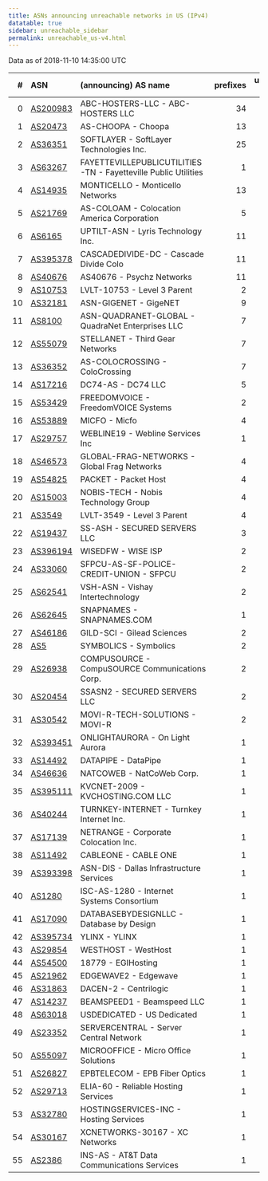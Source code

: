 ```yaml
---
title: ASNs announcing unreachable networks in US (IPv4)
datatable: true
sidebar: unreachable_sidebar
permalink: unreachable_us-v4.html
---
```


Data as of 2018-11-10 14:35:00 UTC


<div class="datatable-begin"></div>

|   # | ASN                                      | (announcing) AS name                                           |   prefixes |   unreachable /24s |
|----:|:-----------------------------------------|:---------------------------------------------------------------|-----------:|-------------------:|
|   0 | [AS200983](unreachable_AS200983-v4.html) | ABC-HOSTERS-LLC - ABC-HOSTERS LLC                              |         34 |                 39 |
|   1 | [AS20473](unreachable_AS20473-v4.html)   | AS-CHOOPA - Choopa                                             |         13 |                 27 |
|   2 | [AS36351](unreachable_AS36351-v4.html)   | SOFTLAYER - SoftLayer Technologies Inc.                        |         25 |                 25 |
|   3 | [AS63267](unreachable_AS63267-v4.html)   | FAYETTEVILLEPUBLICUTILITIES-TN - Fayetteville Public Utilities |          1 |                 16 |
|   4 | [AS14935](unreachable_AS14935-v4.html)   | MONTICELLO - Monticello Networks                               |         13 |                 13 |
|   5 | [AS21769](unreachable_AS21769-v4.html)   | AS-COLOAM - Colocation America Corporation                     |          5 |                 13 |
|   6 | [AS6165](unreachable_AS6165-v4.html)     | UPTILT-ASN - Lyris Technology Inc.                             |         11 |                 11 |
|   7 | [AS395378](unreachable_AS395378-v4.html) | CASCADEDIVIDE-DC - Cascade Divide Colo                         |         11 |                 11 |
|   8 | [AS40676](unreachable_AS40676-v4.html)   | AS40676 - Psychz Networks                                      |         11 |                 11 |
|   9 | [AS10753](unreachable_AS10753-v4.html)   | LVLT-10753 - Level 3 Parent                                    |          2 |                  9 |
|  10 | [AS32181](unreachable_AS32181-v4.html)   | ASN-GIGENET - GigeNET                                          |          9 |                  9 |
|  11 | [AS8100](unreachable_AS8100-v4.html)     | ASN-QUADRANET-GLOBAL - QuadraNet Enterprises LLC               |          7 |                  7 |
|  12 | [AS55079](unreachable_AS55079-v4.html)   | STELLANET - Third Gear Networks                                |          7 |                  7 |
|  13 | [AS36352](unreachable_AS36352-v4.html)   | AS-COLOCROSSING - ColoCrossing                                 |          7 |                  7 |
|  14 | [AS17216](unreachable_AS17216-v4.html)   | DC74-AS - DC74 LLC                                             |          5 |                  5 |
|  15 | [AS53429](unreachable_AS53429-v4.html)   | FREEDOMVOICE - FreedomVOICE Systems                            |          2 |                  5 |
|  16 | [AS53889](unreachable_AS53889-v4.html)   | MICFO - Micfo                                                  |          4 |                  4 |
|  17 | [AS29757](unreachable_AS29757-v4.html)   | WEBLINE19 - Webline Services Inc                               |          1 |                  4 |
|  18 | [AS46573](unreachable_AS46573-v4.html)   | GLOBAL-FRAG-NETWORKS - Global Frag Networks                    |          4 |                  4 |
|  19 | [AS54825](unreachable_AS54825-v4.html)   | PACKET - Packet Host                                           |          4 |                  4 |
|  20 | [AS15003](unreachable_AS15003-v4.html)   | NOBIS-TECH - Nobis Technology Group                            |          4 |                  4 |
|  21 | [AS3549](unreachable_AS3549-v4.html)     | LVLT-3549 - Level 3 Parent                                     |          4 |                  4 |
|  22 | [AS19437](unreachable_AS19437-v4.html)   | SS-ASH - SECURED SERVERS LLC                                   |          3 |                  3 |
|  23 | [AS396194](unreachable_AS396194-v4.html) | WISEDFW - WISE ISP                                             |          2 |                  3 |
|  24 | [AS33060](unreachable_AS33060-v4.html)   | SFPCU-AS-SF-POLICE-CREDIT-UNION - SFPCU                        |          2 |                  2 |
|  25 | [AS62541](unreachable_AS62541-v4.html)   | VSH-ASN - Vishay Intertechnology                               |          2 |                  2 |
|  26 | [AS62645](unreachable_AS62645-v4.html)   | SNAPNAMES - SNAPNAMES.COM                                      |          1 |                  2 |
|  27 | [AS46186](unreachable_AS46186-v4.html)   | GILD-SCI - Gilead Sciences                                     |          2 |                  2 |
|  28 | [AS5](unreachable_AS5-v4.html)           | SYMBOLICS - Symbolics                                          |          2 |                  2 |
|  29 | [AS26938](unreachable_AS26938-v4.html)   | COMPUSOURCE - CompuSOURCE Communications Corp.                 |          2 |                  2 |
|  30 | [AS20454](unreachable_AS20454-v4.html)   | SSASN2 - SECURED SERVERS LLC                                   |          2 |                  2 |
|  31 | [AS30542](unreachable_AS30542-v4.html)   | MOVI-R-TECH-SOLUTIONS - MOVI-R                                 |          2 |                  2 |
|  32 | [AS393451](unreachable_AS393451-v4.html) | ONLIGHTAURORA - On Light Aurora                                |          1 |                  1 |
|  33 | [AS14492](unreachable_AS14492-v4.html)   | DATAPIPE - DataPipe                                            |          1 |                  1 |
|  34 | [AS46636](unreachable_AS46636-v4.html)   | NATCOWEB - NatCoWeb Corp.                                      |          1 |                  1 |
|  35 | [AS395111](unreachable_AS395111-v4.html) | KVCNET-2009 - KVCHOSTING.COM LLC                               |          1 |                  1 |
|  36 | [AS40244](unreachable_AS40244-v4.html)   | TURNKEY-INTERNET - Turnkey Internet Inc.                       |          1 |                  1 |
|  37 | [AS17139](unreachable_AS17139-v4.html)   | NETRANGE - Corporate Colocation Inc.                           |          1 |                  1 |
|  38 | [AS11492](unreachable_AS11492-v4.html)   | CABLEONE - CABLE ONE                                           |          1 |                  1 |
|  39 | [AS393398](unreachable_AS393398-v4.html) | ASN-DIS - Dallas Infrastructure Services                       |          1 |                  1 |
|  40 | [AS1280](unreachable_AS1280-v4.html)     | ISC-AS-1280 - Internet Systems Consortium                      |          1 |                  1 |
|  41 | [AS17090](unreachable_AS17090-v4.html)   | DATABASEBYDESIGNLLC - Database by Design                       |          1 |                  1 |
|  42 | [AS395734](unreachable_AS395734-v4.html) | YLINX - YLINX                                                  |          1 |                  1 |
|  43 | [AS29854](unreachable_AS29854-v4.html)   | WESTHOST - WestHost                                            |          1 |                  1 |
|  44 | [AS54500](unreachable_AS54500-v4.html)   | 18779 - EGIHosting                                             |          1 |                  1 |
|  45 | [AS21962](unreachable_AS21962-v4.html)   | EDGEWAVE2 - Edgewave                                           |          1 |                  1 |
|  46 | [AS31863](unreachable_AS31863-v4.html)   | DACEN-2 - Centrilogic                                          |          1 |                  1 |
|  47 | [AS14237](unreachable_AS14237-v4.html)   | BEAMSPEED1 - Beamspeed LLC                                     |          1 |                  1 |
|  48 | [AS63018](unreachable_AS63018-v4.html)   | USDEDICATED - US Dedicated                                     |          1 |                  1 |
|  49 | [AS23352](unreachable_AS23352-v4.html)   | SERVERCENTRAL - Server Central Network                         |          1 |                  1 |
|  50 | [AS55097](unreachable_AS55097-v4.html)   | MICROOFFICE - Micro Office Solutions                           |          1 |                  1 |
|  51 | [AS26827](unreachable_AS26827-v4.html)   | EPBTELECOM - EPB Fiber Optics                                  |          1 |                  1 |
|  52 | [AS29713](unreachable_AS29713-v4.html)   | ELIA-60 - Reliable Hosting Services                            |          1 |                  1 |
|  53 | [AS32780](unreachable_AS32780-v4.html)   | HOSTINGSERVICES-INC - Hosting Services                         |          1 |                  1 |
|  54 | [AS30167](unreachable_AS30167-v4.html)   | XCNETWORKS-30167 - XC Networks                                 |          1 |                  1 |
|  55 | [AS2386](unreachable_AS2386-v4.html)     | INS-AS - AT&amp;T Data Communications Services                 |          1 |                  1 |

<div class="datatable-end"></div>